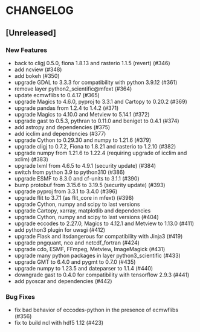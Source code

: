 # CHANGELOG

## [Unreleased]

### New Features

- back to cligj 0.5.0, fiona 1.8.13 and rasterio 1.1.5 (revert) (#346)
- add ncview (#348)
- add bokeh (#350)
- upgrade GDAL to 3.3.3 for compatibility with python 3.9.12 (#361)
- remove layer python2_scientific@mfext (#364)
- update ecmwflibs to 0.4.17 (#365)
- upgrade Magics to 4.6.0, pyproj to 3.3.1 and Cartopy to 0.20.2 (#369)
- upgrade pandas from 1.2.4 to 1.4.2 (#371)
- upgrade Magics to 4.10.0 and Metview to 5.14.1 (#372)
- upgrade gast to 0.5.3, pythran to 0.11.0 and beniget to 0.4.1 (#374)
- add astropy and dependencies (#375)
- add icclim and dependencies (#377)
- upgrade Cython to 0.29.30 and numpy to 1.21.6 (#379)
- upgrade cligj to 0.7.2, Fiona to 1.8.21 and rasterio to 1.2.10 (#382)
- upgrade numpy from 1.21.6 to 1.22.4 (requiring upgrade of icclim and xclim) (#383)
- upgrade lxml from 4.6.5 to 4.9.1 (security update) (#384)
- switch from python 3.9 to python310 (#386)
- upgrade ESMF to 8.3.0 and cf-units to 3.1.1  (#390)
- bump protobuf from 3.15.6 to 3.19.5 (security update) (#393)
- upgrade pyproj from 3.3.1 to 3.4.0 (#396)
- upgrade flit to 3.7.1 (as flit_core in mfext) (#398)
- upgrade Cython, numpy and scipy to last versions
- upgrade Cartopy, xarray, matplotlib and dependencies
- upgrade Cython, numpy and scipy to last versions (#404)
- upgrade eccodes to 2.27.0, Magics to 4.12.1 and Metview to 1.13.0 (#411)
- add python3 plugin for uwsgi (#412)
- upgrade Flask and itsdangerous for compatibility with Jinja3 (#419)
- upgrade pngquant, nco and netcdf_fortran (#424)
- upgrade cdo, ESMF, FFmpeg, Metview, ImageMagick (#431)
- upgrade many python packages in layer python3_scientific (#433)
- upgrade GMT to 6.4.0 and pygmt to 0.7.0 (#435)
- upgrade numpy to 1.23.5 and dateparser to 1.1.4 (#440)
- downgrade gast to 0.4.0 for compatibility with tensorflow 2.9.3 (#441)
- add pyoscar and dependencies (#442)

### Bug Fixes

- fix bad behavior of eccodes-python in the presence of ecmwflibs (#356)
- fix to build ncl with hdf5 1.12 (#423)


